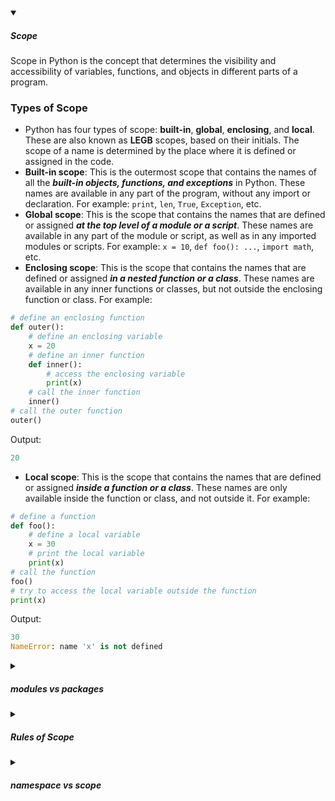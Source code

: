 <!-- https://brandfolder.com/workbench/extract-text-from-image -->
<!-- ![for root](/img/interviews/angular/forroot.png) -->

<details open>
<summary><h5>Scope</h5></summary>

Scope in Python is the concept that determines the visibility and accessibility of variables, functions, and objects in different parts of a program. 

### Types of Scope
- Python has four types of scope: **built-in**, **global**, **enclosing**, and **local**. These are also known as **LEGB** scopes, based on their initials. The scope of a name is determined by the place where it is defined or assigned in the code.
- **Built-in scope**: This is the outermost scope that contains the names of all the ***built-in objects, functions, and exceptions*** in Python. These names are available in any part of the program, without any import or declaration. For example: `print`, `len`, `True`, `Exception`, etc.
- **Global scope**: This is the scope that contains the names that are defined or assigned ***at the top level of a module or a script***. These names are available in any part of the module or script, as well as in any imported modules or scripts. For example: `x = 10`, `def foo(): ...`, `import math`, etc.
- **Enclosing scope**: This is the scope that contains the names that are defined or assigned ***in a nested function or a class***. These names are available in any inner functions or classes, but not outside the enclosing function or class. For example:

```python
# define an enclosing function
def outer():
    # define an enclosing variable
    x = 20
    # define an inner function
    def inner():
        # access the enclosing variable
        print(x)
    # call the inner function
    inner()
# call the outer function
outer()
```

Output:

```python
20
```

- **Local scope**: This is the scope that contains the names that are defined or assigned ***inside a function or a class***. These names are only available inside the function or class, and not outside it. For example:

```python
# define a function
def foo():
    # define a local variable
    x = 30
    # print the local variable
    print(x)
# call the function
foo()
# try to access the local variable outside the function
print(x)
```

Output:

```python
30
NameError: name 'x' is not defined
```
</details>

<details>
<summary><h5>modules vs packages</h5></summary>

| Module | Package |
|--------|---------|
| A file containing Python code | A directory containing modules and sub-packages |
| Has a name that matches the file name without the .py extension | Has a name that matches the directory name |
| Has a namespace that matches the module name | Has a namespace that matches the package name |
| Can define any number of classes, functions and variables | Can only expose classes, functions and variables through its __init__.py file or its sub-packages |
| Can be imported using `import <module_name>` | Can be imported using `import <package_name>` or `from <package_name>` `import <sub-package or module>` |

</details>

<details>
<summary><h5>Rules of Scope</h5></summary>

- Python follows a set of rules to determine which scope a name belongs to and how to resolve any name conflicts. These rules are based on the LEGB order of scopes, ***from innermost to outermost***.
- When a name is used in a program, Python first searches for it in the local scope of the current function or class. If it finds it, then it uses it. If not, then it moves to the next outer scope, which is the enclosing scope of any nested functions or classes. If it finds it there, then it uses it. If not, then it moves to the next outer scope, which is the global scope of the current module or script. If it finds it there, then it uses it. If not, then it moves to the final outer scope, which is the built-in scope of Python. If it finds it there, then it uses it. If not, then it raises a NameError exception.
- When a name is assigned in a program, Python usually creates or updates it in the local scope of the current function or class, unless otherwise specified by keywords such as global or nonlocal. For example:

```python
# assign a name in the global scope
x = 10

# define a function
def foo():
    # assign a name in the local scope
    x = 20
    # print the local name
    print(x)

# call the function
foo()

# print the global name
print(x)
```

Output:

```python
20
10
```

- The global keyword can be used to create or update a name in the global scope from inside a function or class. For example:

```python

# assign a name in the global scope

x = 10

# define a function

def foo():

    # use global keyword to access and modify global name

    global x

    x = 20

    # print the global name

    print(x)

# call the function

foo()

# print the global name

print(x)
```

Output:

```python

20

20

```

- The `nonlocal` keyword can be used to create or update a name in the enclosing scope from inside a nested function or class. For example:

```python

# define an enclosing function

def outer():

    # assign a name in the enclosing scope

    x = 10

    # define an inner function

    def inner():

        # use nonlocal keyword to access and modify enclosing name

        nonlocal x

        x = 20

        # print the enclosing name

        print(x)

    # call the inner function

    inner()

    # print the enclosing name

    print(x)

# call the outer function

outer()
```

Output:

```python

20

20

```

</details>


<details>
<summary><h5>namespace vs scope</h5></summary>

***A namespace is a collection*** of names and objects, while ***a scope is a region of code*** where a name is visible and accessible. A scope can contain one or more namespaces, and a namespace can belong to one or more scopes.

Like scope, Python has four types of namespaces: **built-in**, **global**, **enclosing**, and **local**. These are also known as **LEGB** scopes, based on their initials.

You can think of a namespace as a dictionary in which the keys are the object names and the values are the objects themselves. Each key-value pair maps a name to its corresponding object. For example:

```python
# create a namespace dictionary
namespace = {}

# assign some names to objects
namespace["x"] = 10
namespace["y"] = 20
namespace["foo"] = lambda x: x * x

# print the namespace dictionary
print(namespace)

```

Output

```
{'x': 10, 'y': 20, 'foo': <function <lambda> at 0x7f9a8c0c1f70>}
```

A scope is like a region or area where you can use the dictionary to access the objects. A scope determines which dictionary is searched for a name when it is used in a program.

```python
# create a global dictionary
global_dict = {"x": 10, "y": 20}

# define a function
def foo():
    # create a local dictionary
    local_dict = {"x": 30, "z": 40}
    # print the local name x
    print(local_dict["x"])
    # print the global name y
    print(global_dict["y"])
    # print the local name z
    print(local_dict["z"])

# call the function
foo()

# print the global name x
print(global_dict["x"])

```

</details>

